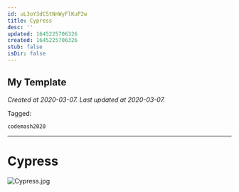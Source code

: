 ```yaml
---
id: uL3oY3dCStNnWyFlKuP2w
title: Cypress
desc: ''
updated: 1645225706326
created: 1645225706326
stub: false
isDir: false
---
```

My Template
---

_Created at 2020-03-07._
_Last updated at 2020-03-07._



Tagged: 
```
codemash2020
```


---

# Cypress


![Cypress.jpg](/assets/cypress.jpg)

